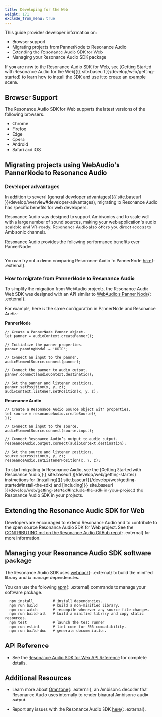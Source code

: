 ```yaml
---
title: Developing for the Web
weight: 171
exclude_from_menu: true
---
```


This guide provides developer information on:

*  Browser support
*  Migrating projects from PannerNode to Resonance Audio
*  Extending the Resonance Audio SDK for Web
*  Managing your Resonance Audio SDK package


If you are new to the Resonance Audio SDK for Web, see [Getting Started with Resonance Audio for the Web]({{ site.baseurl }}/develop/web/getting-started) to learn how to install the SDK and use it to create an example scene.


## Browser Support
The Resonance Audio SDK for Web supports the latest versions of the following
browsers.

*  Chrome
*  Firefox
*  Edge
*  Opera
*  Android
*  Safari and iOS


## Migrating projects using WebAudio's PannerNode to Resonance Audio

### Developer advantages
In addition to several [general developer advantages]({{ site.baseurl }}/develop/overview#developer-advantages),
migrating to Resonance Audio has specific benefits for web developers.

Resonance Audio was designed to support Ambisonics and to scale well with a
large number of sound sources, making your web application's audio
scalable and VR-ready. Resonance Audio also offers you direct access to Ambisonic
channels.

Resonance Audio provides the following performance benefits over PannerNode:

<img srcset="{{ site.baseurl }}/images/web/web_chart.png 2x">

You can try out a demo comparing Resonance Audio to PannerNode [here](//cdn.rawgit.com/resonance-audio/resonance-audio-web-sdk/master/examples/vs-pannernode.html){: .external}.


### How to migrate from PannerNode to Resonance Audio
To simplify the migration from WebAudio projects, the Resonance Audio Web SDK
was designed with an API similar to [WebAudio's Panner Node](//developer.mozilla.org/en-US/docs/Web/API/PannerNode){: .external}.

For example, here is the same configuration in PannerNode and Resonance Audio:

**PannerNode**

    // Create a PannerNode Panner object.
    let panner = audioContext.createPanner();

    // Initialize the panner properties.
    panner.panningModel = 'HRTF';

    // Connect an input to the panner.
    audioElementSource.connect(panner);

    // Connect the panner to audio output.
    panner.connect(audioContext.destination);

    // Set the panner and listener positions.
    panner.setPosition(x, y, z);
    audioContext.listener.setPosition(x, y, z);


**Resonance Audio**

    // Create a Resonance Audio Source object with properties.
    let source = resonanceAudio.createSource({
    });

    // Connect an input to the source.
    audioElementSource.connect(source.input);

    // Connect Resonance Audio’s output to audio output.
    resonanceAudio.output.connect(audioContext.destination);

    // Set the source and listener positions.
    source.setPosition(x, y, z);
    resonanceAudio.setListenerPosition(x, y, z);

To start migrating to Resonance Audio, see the [Getting Started with Resonance Audio]({{ site.baseurl }}/develop/web/getting-started) instructions for [installing]({{ site.baseurl }}/develop/web/getting-started#install-the-sdk) and [including]({{ site.baseurl }}/develop/web/getting-started#include-the-sdk-in-your-project) the Resonance Audio SDK in your projects.


## Extending the Resonance Audio SDK for Web
Developers are encouraged to extend Resonance Audio and to contribute to the
open source Resonance Audio SDK for Web project. See the [CONTRIBUTING.md on the
Resonance Audio GitHub repo](https://cdn.jsdelivr.net/npm/resonance-audio/CONTRIBUTING.md){: .external} for more information.


## Managing your Resonance Audio SDK software package
The Resonance Audio SDK uses [webpack](https://webpack.js.org/concepts/){: .external} to
build the minified library and to manage dependencies.

You can use the following [npm](https://www.npmjs.com/){: .external} commands to manage your
software package.

      npm install         # install dependencies.
      npm run build       # build a non-minified library.
      npm run watch       # recompile whenever any source file changes.
      npm run build-all   # build a minified library and copy static resources.
      npm test            # launch the test runner
      npm run eslint      # lint code for ES6 compatibility.
      npm run build-doc   # generate documentation.

## API Reference
*  See the [Resonance Audio SDK for Web API Reference](/resonance-audio/reference/web) for
   complete details.


## Additional Resources
*  Learn more about [Omnitone](https://googlechrome.github.io/omnitone/#home){: .external},
   an Ambisonic decoder that Resonance Audio uses internally to render binaural
   Ambisonic audio output.

*  Report any issues with the Resonance Audio SDK [here](https://github.com/resonance-audio/resonance-audio-sdk-web/issues){: .external}.



